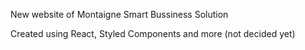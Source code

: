 New website of Montaigne Smart Bussiness Solution

Created using React, Styled Components and more (not decided yet)
